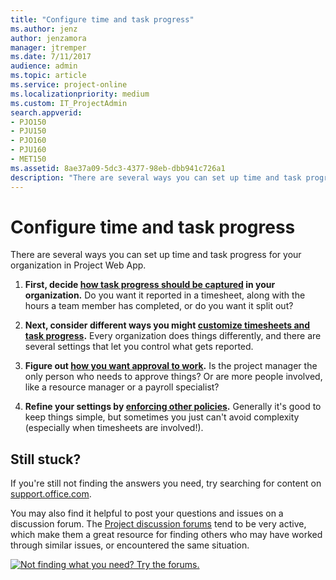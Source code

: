 ```yaml
---
title: "Configure time and task progress"
ms.author: jenz
author: jenzamora
manager: jtremper
ms.date: 7/11/2017
audience: admin
ms.topic: article
ms.service: project-online
ms.localizationpriority: medium
ms.custom: IT_ProjectAdmin
search.appverid:
- PJO150
- PJU150
- PJO160
- PJU160
- MET150
ms.assetid: 8ae37a09-5dc3-4377-98eb-dbb941c726a1
description: "There are several ways you can set up time and task progress for your organization in Project Web App."
---
```


# Configure time and task progress

There are several ways you can set up time and task progress for your organization in Project Web App.
  
1. **First, decide [how task progress should be captured](set-up-how-time-and-task-progress-are-captured.md) in your organization.** Do you want it reported in a timesheet, along with the hours a team member has completed, or do you want it split out? 
    
2. **Next, consider different ways you might [customize timesheets and task progress](customize-timesheets-and-task-progress-for-your-organization.md).** Every organization does things differently, and there are several settings that let you control what gets reported. 
    
3. **Figure out [how you want approval to work](set-up-time-and-task-progress-approval.md).** Is the project manager the only person who needs to approve things? Or are more people involved, like a resource manager or a payroll specialist? 
    
4. **Refine your settings by [enforcing other policies](set-up-policies-for-capturing-time-and-task-progress.md).** Generally it's good to keep things simple, but sometimes you just can't avoid complexity (especially when timesheets are involved!). 
    
   
## Still stuck?
<a name="__Top"> </a>

If you're still not finding the answers you need, try searching for content on [support.office.com](https://support.office.com).
  
You may also find it helpful to post your questions and issues on a discussion forum. The [Project discussion forums](https://social.technet.microsoft.com/forums/en-us/category/project) tend to be very active, which make them a great resource for finding others who may have worked through similar issues, or encountered the same situation. 
  
[![Not finding what you need? Try the forums.](media/46e7095e-10bd-4e68-8a7c-3d9dd849b508.png)](https://social.technet.microsoft.com/forums/en-us/category/project)
  

